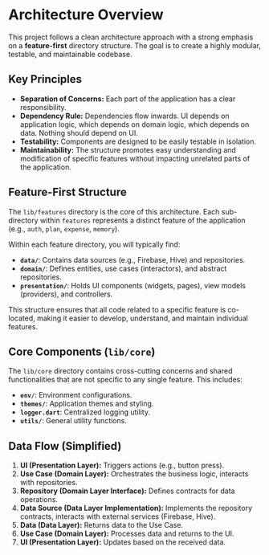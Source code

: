 
# Architecture Overview

This project follows a clean architecture approach with a strong emphasis on a **feature-first** directory structure. The goal is to create a highly modular, testable, and maintainable codebase.

## Key Principles

*   **Separation of Concerns:** Each part of the application has a clear responsibility.
*   **Dependency Rule:** Dependencies flow inwards. UI depends on application logic, which depends on domain logic, which depends on data. Nothing should depend on UI.
*   **Testability:** Components are designed to be easily testable in isolation.
*   **Maintainability:** The structure promotes easy understanding and modification of specific features without impacting unrelated parts of the application.

## Feature-First Structure

The `lib/features` directory is the core of this architecture. Each sub-directory within `features` represents a distinct feature of the application (e.g., `auth`, `plan`, `expense`, `memory`).

Within each feature directory, you will typically find:

*   **`data/`**: Contains data sources (e.g., Firebase, Hive) and repositories.
*   **`domain/`**: Defines entities, use cases (interactors), and abstract repositories.
*   **`presentation/`**: Holds UI components (widgets, pages), view models (providers), and controllers.

This structure ensures that all code related to a specific feature is co-located, making it easier to develop, understand, and maintain individual features.

## Core Components (`lib/core`)

The `lib/core` directory contains cross-cutting concerns and shared functionalities that are not specific to any single feature. This includes:

*   **`env/`**: Environment configurations.
*   **`themes/`**: Application themes and styling.
*   **`logger.dart`**: Centralized logging utility.
*   **`utils/`**: General utility functions.

## Data Flow (Simplified)

1.  **UI (Presentation Layer):** Triggers actions (e.g., button press).
2.  **Use Case (Domain Layer):** Orchestrates the business logic, interacts with repositories.
3.  **Repository (Domain Layer Interface):** Defines contracts for data operations.
4.  **Data Source (Data Layer Implementation):** Implements the repository contracts, interacts with external services (Firebase, Hive).
5.  **Data (Data Layer):** Returns data to the Use Case.
6.  **Use Case (Domain Layer):** Processes data and returns to the UI.
7.  **UI (Presentation Layer):** Updates based on the received data.


